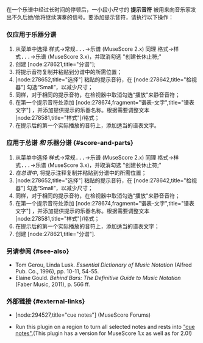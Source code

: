 在一个乐谱中经过长时间的停顿后，一小段小尺寸的 __提示音符__ 被用来向音乐家发出不久后她/他将继续演奏的信号。要添加提示音符，请执行以下操作：

### 仅应用于乐器分谱

1. 从菜单中选择 <samp class="menu">样式</samp>&rarr;<samp class="menutitem">常规...</samp>&rarr;<samp class="menuentry">乐谱</samp> (MuseScore 2.x) 同理 <samp class="menu">格式</samp>&rarr;<samp class="menutitem">样式...</samp>&rarr;<samp class="menuentry">乐谱</samp> (MuseScore 3.x)，并取消勾选 "创建长休止符;"
2. 创建 [node:278621,title="分谱"];
3. 将提示音符复制并粘贴到分谱中的所需位置；
4. [node:278652,title="选择"] 粘贴的提示音符，在 [node:278642,title="检视器"] 勾选“Small”，以减少尺寸；
5. 同样，对于相同的提示音符，在检视器中取消勾选“播放”来静音音符；
6. 在第一个提示音符处添加 [node:278674,fragment="谱表-文字",title="谱表 文字"] ，并添加提供提示的乐器名称。根据需要调整文本 [node:278581,title="样式"]/格式；
7. 在提示后的第一个实际播放的音符上，添加适当的谱表文字。

### 应用于总谱 _和_ 乐器分谱 {#score-and-parts}

1. 从菜单中选择 <samp class="menu">样式</samp>&rarr;<samp class="menutitem">常规...</samp>&rarr;<samp class="menuentry">乐谱</samp> (MuseScore 2.x)  同理 <samp class="menu">格式</samp>&rarr;<samp class="menutitem">样式...</samp>&rarr;<samp class="menuentry">乐谱</samp> (MuseScore 3.x)，并取消勾选 "创建长休止符;"
2. _在总谱中_, 将提示注释复制并粘贴到分谱中的所需位置；
4. [node:278652,title="选择"] 粘贴的提示音符，在 [node:278642,title="检视器"] 勾选“Small”，以减少尺寸；
5. 同样，对于相同的提示音符，在检视器中取消勾选“播放”来静音音符；
6. 在第一个提示音符处添加 [node:278674,fragment="谱表-文字",title="谱表 文字"] ，并添加提供提示的乐器名称。根据需要调整文本 [node:278581,title="样式"]/格式；
7. 在提示后的第一个实际播放的音符上，添加适当的谱表文字；
8. 创建 [node:278621,title="分谱"].

### 另请参阅 {#see-also}

* Tom Gerou, Linda Lusk. _Essential Dictionary of Music Notation_ (Alfred Pub. Co., 1996), pp. 10-11, 54-55. 
* Elaine Gould. _Behind Bars: The Definitive Guide to Music Notation_ (Faber Music, 2011), p. 566 ff.

###  外部链接 {#external-links}

* [node:294527,title="cue notes"] (MuseScore Forums)

* Run this plugin on a region to turn all selected notes and rests into ["cue notes".](https://musescore.org/en/project/cue-notes?ivk_sa=1024320u)(This plugin has a version for MuseScore 1.x as well as for 2.0!)
